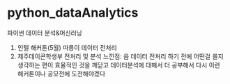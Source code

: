 # python_dataAnalytics

파이썬 데이터 분석&머신러닝


1. 인텔 해커톤(5월) 따릉이 데이터 전처리 
2. 제주데이콘학생부 전처리 및 분석
느낀점: 음 데이터 전처리 하기 전에 어떤걸 쓸지 생각하는 편이 효율적인 것을 깨닫고 데이터분석에 대해서 더 공부해서 다시 이런 해커톤이나 공모전에 도전해야겠다

